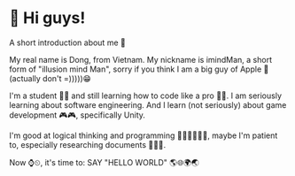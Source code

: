 <h1>👋 Hi guys!</h1>
<p>
  A short introduction about me 👀
  <p>My real name is Dong, from Vietnam. My nickname is imindMan, a short form of "illusion mind Man", sorry if you think I am a big guy of Apple 🍎(actually don't =)))))😁</p>
  
  <p>I'm a student 👨‍🎓 and still learning how to code like a pro 👩‍💻. I am seriously learning about software engineering. And I learn (not seriously) about game development 🎮🎮, specifically 
Unity.</p>
  <p>I'm good at logical thinking and programming 👩‍💻👩‍💻👨‍💻, maybe I'm patient to, especially researching documents 📄📃📄.</p>
  <p>Now ⌚⏲, it's time to: SAY "HELLO WORLD" 🌎🌐🌍🌏</p>
</p>
